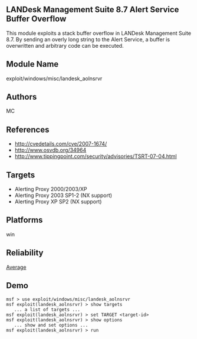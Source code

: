 ## LANDesk Management Suite 8.7 Alert Service Buffer Overflow

This module exploits a stack buffer overflow in LANDesk 
Management Suite 8.7. By sending an overly long string to 
the Alert Service, a buffer is overwritten and arbitrary 
code can be executed.


## Module Name
exploit/windows/misc/landesk_aolnsrvr

## Authors
MC


## References
* http://cvedetails.com/cve/2007-1674/
* http://www.osvdb.org/34964
* http://www.tippingpoint.com/security/advisories/TSRT-07-04.html



## Targets
* Alerting Proxy 2000/2003/XP
* Alerting Proxy 2003 SP1-2 (NX support)
* Alerting Proxy XP SP2 (NX support)


## Platforms
win

## Reliability
[Average](https://github.com/rapid7/metasploit-framework/wiki/Exploit-Ranking)

## Demo

```
msf > use exploit/windows/misc/landesk_aolnsrvr
msf exploit(landesk_aolnsrvr) > show targets
   ... a list of targets ...
msf exploit(landesk_aolnsrvr) > set TARGET <target-id>
msf exploit(landesk_aolnsrvr) > show options
   ... show and set options ...
msf exploit(landesk_aolnsrvr) > run
```
    
    